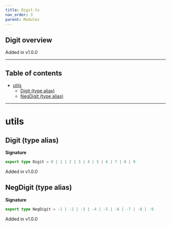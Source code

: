 ```yaml
---
title: Digit.ts
nav_order: 3
parent: Modules
---
```


## Digit overview

Added in v1.0.0

---

<h2 class="text-delta">Table of contents</h2>

- [utils](#utils)
  - [Digit (type alias)](#digit-type-alias)
  - [NegDigit (type alias)](#negdigit-type-alias)

---

# utils

## Digit (type alias)

**Signature**

```ts
export type Digit = 0 | 1 | 2 | 3 | 4 | 5 | 6 | 7 | 8 | 9
```

Added in v1.0.0

## NegDigit (type alias)

**Signature**

```ts
export type NegDigit = -1 | -2 | -3 | -4 | -5 | -6 | -7 | -8 | -9
```

Added in v1.0.0
